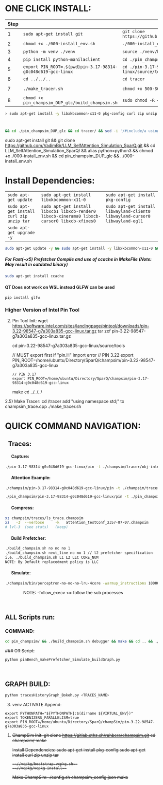 
# ONE CLICK INSTALL:
| Step |  |  |  |
|---|---|---|---|
| 1 | `sudo apt-get install git` | `git clone https://github.com/VadimBir/LLM_SelfAttention_Simulation_SparQ.git` | `cd LLM_SelfAttention_Simulation_SparQ/` |
| 2 | `chmod +x ./000-install_env.sh` | `./000-install_env.sh` | `alias python=python3` |
| 3 | `python -m venv ./venv` | `source ./venv/bin/activate` | `pip install -r ./requirements.txt` |
| 4 | `pip install python-manilaclient` | `cd ./pin_champsim_DUP_glc` | `make` |
| 5 | `export PIN_ROOT=.${pwd}pin-3.17-98314-g0c048d619-gcc-linux` | `cd ./pin-3.17-98314-g0c048d619-gcc-linux/source/tools/ManualExamples` | `make` |
| 6 | `cd ../../..` | `cd tracer` | `chmod +x ./make_tracer.sh` |
| 7 | `./make_tracer.sh` | `chmod +x 500-SOTA_PrefetcherSim_Runner.sh` | `chmod +x pin_champsim/build_champsim.sh` |
| 8 | `chmod +x pin_champsim_DUP_glc/build_champsim.sh` | `sudo chmod -R +x LLM_SelfAttention_Simulation_SparQ/` |  |


```bash
> sudo apt-get install -y libxkbcommon-x11-0 pkg-config curl zip unzip tar libegl1 libxcb1 libxcb-render0 libxcb-xinerama0 libxcb-cursor0 libxcb-xfixes0 libwayland-client0 libwayland-cursor0 libwayland-egl1 build-essential && sudo apt-get install git && git clone https://github.com/VadimBir/LLM_SelfAttention_Simulation_SparQ.git && cd LLM_SelfAttention_Simulation_SparQ/ && alias python=python3 && (python -m venv ./venv || python3 -m venv ./venv) && source ./venv/bin/activate && pip install -r ./requirements.txt && cd ./pin_champsim && ../000-install_env.sh 



&& cd ./pin_champsim_DUP_glc && cd tracer/ && sed -i '/#include/a using namespace std;' champsim_tracer.cpp && chmod +x make_tracer.sh && ./make_tracer.sh && cd .. && make && export PIN_ROOT=${pwd}pin-3.17-98314-g0c048d619-gcc-linux && cd ./pin-3.17-98314-g0c048d619-gcc-linux/source/tools/ManualExamples && make && cd ../../.. && cd tracer && chmod +x ./make_tracer.sh && ./make_tracer.sh && chmod +x 500-SOTA_PrefetcherSim_Runner.sh && chmod +x pin_champsim/build_champsim.sh && chmod +x pin_champsim_DUP_glc/build_champsim.sh && sudo chmod -R +x LLM_SelfAttention_Simulation_SparQ/
```

sudo apt-get install git && git clone https://github.com/VadimBir/LLM_SelfAttention_Simulation_SparQ.git && cd LLM_SelfAttention_Simulation_SparQ/ && alias python=python3 && chmod +x ./000-install_env.sh && cd pin_champsim_DUP_glc && ../000-install_env.sh

# Install Dependencies:
| | | |
|--|--|--|
| `sudo apt-get update`                       | `sudo apt-get install libxkbcommon-x11-0` | `sudo apt-get install pkg-config`           |
| `sudo apt-get install curl zip unzip tar`       | `sudo apt-get install libxcb1 libxcb-render0 libxcb-xinerama0 libxcb-cursor0 libxcb-xfixes0` | `sudo apt-get install libwayland-client0 libwayland-cursor0 libwayland-egl1` |             
| `sudo apt-get upgrade -y` |

```bash
sudo apt-get update -y && sudo apt-get install -y libxkbcommon-x11-0 && sudo apt-get install -y pkg-config && sudo apt-get install -y curl zip unzip tar && sudo apt-get install -y libegl1 && sudo apt-get install -y libxcb1 libxcb-render0 libxcb-xinerama0 libxcb-cursor0 libxcb-xfixes0 && sudo apt-get install -y libwayland-client0 libwayland-cursor0 libwayland-egl1 && sudo apt-get update && sudo apt upgrade -y && sudo apt upgrade -y
```


##### For Fast(~x5) Prefetcher Compile and use of ccache in MakeFile (Note: May result in outdated binary)
```bash
sudo apt-get install ccache
```

#### QT Does not work on WSL instead GLFW can be used
```bash
pip install glfw
```

### Higher Version of Intel Pin Tool

2)  Pin Tool Init:
    wget https://software.intel.com/sites/landingpage/pintool/downloads/pin-3.22-98547-g7a303a835-gcc-linux.tar.gz
    tar zxf pin-3.22-98547-g7a303a835-gcc-linux.tar.gz

    cd pin-3.22-98547-g7a303a835-gcc-linux/source/tools

    // MUST export first if "pin.H" import error
        // PIN 3.22
        export PIN_ROOT=/home/ubuntu/Directory/SparQ/champsim/pin-3.22-98547-g7a303a835-gcc-linux

        // PIN 3.17
        export PIN_ROOT=/home/ubuntu/Directory/SparQ/champsim/pin-3.17-98314-g0c048d619-gcc-linux

    make
    cd ../../../

2.5) Make Tracer:
    cd /tracer
    add "using namespace std;" to champsim_trace.cpp
    ./make_tracer.sh


# QUICK COMMAND NAVIGATION: 
<h2 style="text-indent:10px;">Traces:</h2>
<h4 style="text-indent:20px;">Capture:</h4>

```bash
./pin-3.17-98314-g0c048d619-gcc-linux/pin -t ./champsim/tracer/obj-intel64/champsim_tracer.so -o ./champsim/traces/lsTTT.champsim -s 100000 -t 20000000 -- ls
```

<h4 style="text-indent:20px;">Attention Example:</h4>

```bash
./champsim/pin-3.17-98314-g0c048d619-gcc-linux/pin -t ./champsim/tracer/obj-intel64/champsim_tracer.so -o ./LLM_Traces/attentionTTT.champsim -s 1000000000 -t 8446744073709551600 -- python llm-inference-research-benchmarks/src/sparq_benchmark.py --n_head <num_arg> --sequence_length <num_arg> --head_dim <num_arg>
```

```bash
./pin_champsim/pin-3.17-98314-g0c048d619-gcc-linux/pin -t ./pin_champsim/tracer/obj-intel64/champsim_tracer.so -o ./LLM_Traces/attentionSim-TestConf-B2-H8-S128-Dim64-Layer4--07-10-0815.champsim -s 4312000 -t 8446744073709551600 -- python llm-inference-research-benchmarks/src/sparq_benchmark.py --n_head 8 --sequence_length 128 --head_dim 64
```
<h4 style="text-indent:20px;">Compress:</h4>

```bash
xz champsim/traces/ls_trace.champsim
xz   -3  --verbose     -k   attention_testConf_2357-07-07.champsim
# lvl-3  (see stats)   (keep)
```

<h4 style="text-indent:20px;">Build Prefetcher:</h4>

```bash
./build_champsim.sh no no no 1
./build_champsim.sh next_line no no 1 // l2 prefetcher specification
i.e. ./build_champsim.sh L1 L2 LLC CORE_NUM
NOTE: By Default replacedment policy is LLC
```
<h4 style="text-indent:20px;">Simulate:</h4>

```bash
./champsim/bin/perceptron-no-no-no-lru-4core -warmup_instructions 1000000 -simulation_instructions 10000000 -traces ./champsim/traces/ls_trace.champsim.xz
```
<p style="text-indent:60px;"> NOTE: -follow_execv <= follow the sub processes </p>

<br>

## ALL Scripts run:
### COMMAND:
```bash
cd pin_champsim/ && ./build_champsim.sh debugger && make && cd .. && ./pin_champsim/pin-3.17-98314-g0c048d619-gcc-linux/pin -follow_execv -t ./pin_champsim/tracer/obj-intel64/champsim_tracer.so -o ./LLM_Traces/attentionSim-Phythia-70M-S1-07-10-2350-FOLLOWEXEC.champsim -s 117500 -t 8446744073709551600 -- python llm-inference-research-benchmarks/src/sparq_benchmark.py && cd LLM_Traces/ && xz -3  --verbose   -k attentionSim-Phythia-70M-S1-07-10-2350-FOLLOWEXEC.champsim && cd .. && ./pin_champsim/bin/perceptron-no-debugger-no-lru-1core -warmup 1000000 -simulation_instructions 1000000 -traces ./LLM_Traces/attentionSim-Phythia-70M-S1-07-10-2350-FOLLOWEXEC.champsim.xz && python tracesHistoryGraph_Bokeh.py
```
~~### OR Script:~~
```bash
python pinBench_makePrefetcher_Simulate_buildGraph.py
```

<br>

## GRAPH BUILD:
```bash
python tracesHistoryGraph_Bokeh.py <TRACES_NAME>
```    

3) venv ACTIVATE Append:
```text
export PYTHONPATH="${PYTHONPATH}:$(dirname ${VIRTUAL_ENV})"
export TOKENIZERS_PARALLELISM=true
export PIN_ROOT=/home/ubuntu/Directory/SparQ/champSim/pin-3.22-98547-g7a303a835-gcc-linux
```


<del>

1)  ChampSim Init:
        ~~git clone https://gitlab.ethz.ch/rahbera/champsim.git~~
        ~~cd champsim/~~
        ~~make~~

    Install Dependencies:
        ~~sudo apt-get install pkg-config~~
        ~~sudo apt-get install curl zip unzip tar~~

        ~~//vcpkg/bootstrap-vcpkg.sh~~
        ~~//vcpkg/vcpkg install~~

    Make ChampSim:
        ~~./config.sh champsim_config.json~~
        ~~make~~
</del>

